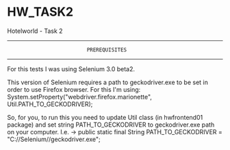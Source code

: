 # HW_TASK2
Hotelworld - Task 2


****************************************************************************
                              PREREQUISITES
****************************************************************************
For this tests I was using Selenium 3.0 beta2. 

This version of Selenium requires a path to geckodriver.exe to be set in order to use Firefox browser.
For this I'm using:
System.setProperty("webdriver.firefox.marionette", Util.PATH_TO_GECKODRIVER);

So, for you, to run this you need to update Util class (in hwfrontend01 package) and set string PATH_TO_GECKODRIVER to geckodriver.exe path on your computer.
I.e. -> public static final String PATH_TO_GECKODRIVER = "C://Selenium//geckodriver.exe";
